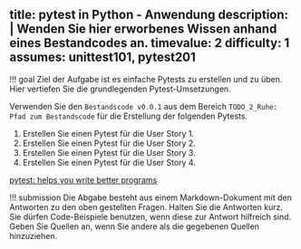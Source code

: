 title: pytest in Python - Anwendung
description: |
  Wenden Sie hier erworbenes Wissen anhand eines Bestandcodes an.
timevalue: 2
difficulty: 1
assumes: unittest101, pytest201
---
!!! goal
    Ziel der Aufgabe ist es einfache Pytests zu erstellen und zu üben.
    Hier vertiefen Sie die grundlegenden Pytest-Umsetzungen.

Verwenden Sie den `Bestandscode v0.0.1` aus dem Bereich `TODO_2_Ruhe: Pfad zum Bestandscode` für die Erstellung der folgenden Pytests.

1. Erstellen Sie einen Pytest für die User Story 1.
2. Erstellen Sie einen Pytest für die User Story 2.
3. Erstellen Sie einen Pytest für die User Story 3.
4. Erstellen Sie einen Pytest für die User Story 4.

[pytest: helps you write better programs](https://docs.pytest.org/en/stable/)

!!! submission
    Die Abgabe besteht aus einem Markdown-Dokument mit den Antworten zu den oben gestellten Fragen.
    Halten Sie die Antworten kurz.
    Sie dürfen Code-Beispiele benutzen, wenn diese zur Antwort hilfreich sind.
    Geben Sie Quellen an, wenn Sie andere als die gegebenen Quellen hinzuziehen.
